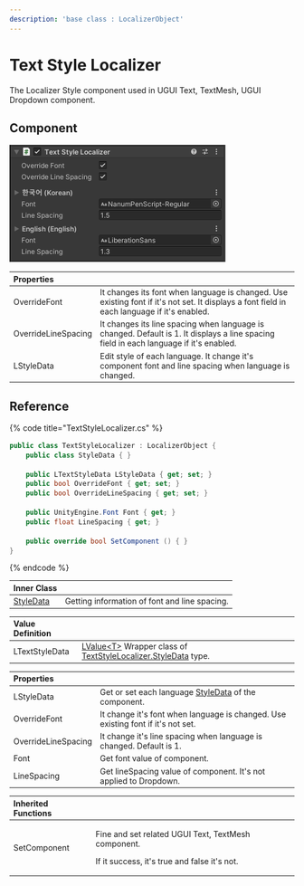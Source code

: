```yaml
---
description: 'base class : LocalizerObject'
---
```


# Text Style Localizer

The Localizer Style component used in UGUI Text, TextMesh, UGUI Dropdown component.

## Component

![](../../../.gitbook/assets/text_style_localizer_inspector.png)

| Properties |  |
| :--- | :--- |
| OverrideFont | It changes its font when language is changed. Use existing font if it's not set. It displays a font field in each language if it's enabled. |
| OverrideLineSpacing | It changes its line spacing when language is changed. Default is 1. It displays a line spacing field in each language if it's enabled. |
| LStyleData | Edit style of each language. It change it's component font and line spacing when language is changed. |

## Reference                           

{% code title="TextStyleLocalizer.cs" %}
```csharp
public class TextStyleLocalizer : LocalizerObject {    
    public class StyleData { }

    public LTextStyleData LStyleData { get; set; }
    public bool OverrideFont { get; set; }
    public bool OverrideLineSpacing { get; set; }
    
    public UnityEngine.Font Font { get; }
    public float LineSpacing { get; }
 
    public override bool SetComponent () { }
}
```
{% endcode %}

| Inner Class |  |
| :--- | :--- |
| [StyleData](style-data.md) | Getting information of font and line spacing. |

| Value Definition |  |
| :--- | :--- |
| LTextStyleData | [LValue&lt;T&gt;](../../../lvalue/lvalue-type.md) Wrapper class of  [TextStyleLocalizer.StyleData](style-data.md) type. |

| Properties |  |
| :--- | :--- |
| LStyleData | Get or set each language [StyleData](style-data.md) of the component. |
| OverrideFont | It change it's font when language is changed. Use existing font if it's not set. |
| OverrideLineSpacing | It change it's line spacing when language is changed. Default is 1. |
| Font | Get font value of component. |
| LineSpacing | Get lineSpacing value of component. It's not applied to Dropdown. |

<table>
  <thead>
    <tr>
      <th style="text-align:left">Inherited Functions</th>
      <th style="text-align:left"></th>
    </tr>
  </thead>
  <tbody>
    <tr>
      <td style="text-align:left">SetComponent</td>
      <td style="text-align:left">
        <p>Fine and set related UGUI Text, TextMesh component.</p>
        <p>If it success, it&apos;s true and false it&apos;s not.</p>
      </td>
    </tr>
  </tbody>
</table>

